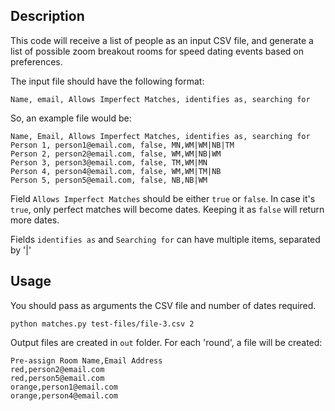 ## Description

This code will receive a list of people as an input CSV file, 
and generate a list of possible zoom breakout rooms for speed dating events
based on preferences.  


The input file should have the following format:

```
Name, email, Allows Imperfect Matches, identifies as, searching for
```

So, an example file would be:

```
Name, Email, Allows Imperfect Matches, identifies as, searching for
Person 1, person1@email.com, false, MN,WM|WM|NB|TM
Person 2, person2@email.com, false, WM,WM|NB|WM
Person 3, person3@email.com, false, TM,WM|MN
Person 4, person4@email.com, false, WM,WM|TM|NB
Person 5, person5@email.com, false, NB,NB|WM

```

Field `Allows Imperfect Matches` should be either `true` or `false`. 
In case it's `true`, only perfect matches will become dates. 
Keeping it as `false` will return more dates. 


Fields `identifies as` and `Searching for` can have multiple items, separated by '|'



## Usage


You should pass as arguments the CSV file and number of dates required. 

```
python matches.py test-files/file-3.csv 2
```


Output files are created in `out` folder. 
For each 'round', a file will be created:

```
Pre-assign Room Name,Email Address
red,person2@email.com
red,person5@email.com
orange,person1@email.com
orange,person4@email.com

```
